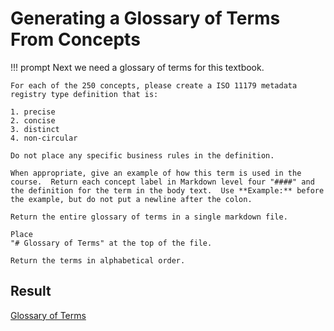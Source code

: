 # Generating a Glossary of Terms From Concepts

!!! prompt
    Next we need a glossary of terms for this textbook. 
    
    For each of the 250 concepts, please create a ISO 11179 metadata registry type definition that is:
    
    1. precise
    2. concise
    3. distinct
    4. non-circular

    Do not place any specific business rules in the definition.
    
    When appropriate, give an example of how this term is used in the course.  Return each concept label in Markdown level four "####" and the definition for the term in the body text.  Use **Example:** before the example, but do not put a newline after the colon.

    Return the entire glossary of terms in a single markdown file.
    
    Place
    "# Glossary of Terms" at the top of the file.  
    
    Return the terms in alphabetical order.

## Result

[Glossary of Terms](../glossary.md)

    